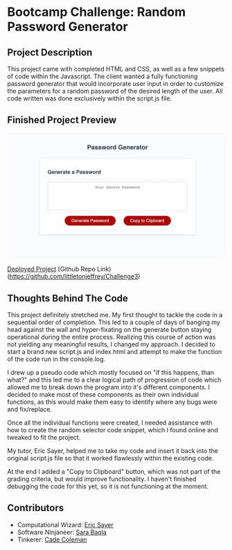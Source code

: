 # Bootcamp Challenge: Random Password Generator

## Project Description

This project came with completed HTML and CSS, as well as a few snippets of code within the Javascript.  The client wanted a fully functioning password generator that would incorporate user input in order to customize the parameters for a random password of the desired length of the user.  All code written was done exclusively within the script.js file.

## Finished Project Preview

![Quick Demonstration GIF](./Assets/passwordGen.gif)

[Deployed Project](https://littletonjeffrey.github.io/Challenge3/)
[Github Repo Link)(https://github.com/littletonjeffrey/Challenge3)

## Thoughts Behind The Code

This project definitely stretched me.  My first thought to tackle the code in a sequential order of completion.  This led to a couple of days of banging my head against the wall and hyper-fixating on the generate button staying operational during the entire process.  Realizing this course of action was not yielding any meaningful results, I changed my approach.  I decided to start a brand new script.js and index.html and attempt to make the function of the code run in the console.log.  

I drew up a pseudo code which mostly focused on "if this happens, than what?" and this led me to a clear logical path of  progression of code which allowed me to break down the program into it's different components.  I decided to make most of these components as their own individual functions, as this would make them easy to identify where any bugs were and fix/replace.  

Once all the individual functions were created, I needed assistance with how to create the random selector code snippet, which I found online and tweaked to fit the project.  

My tutor, Eric Sayer, helped me to take my code and insert it back into the original script.js file so that it worked flawlessly within the existing code.

At the end I added a "Copy to Clipboard" button, which was not part of the grading criteria, but would improve functionality.  I haven't finished debugging the code for this yet, so it is not functioning at the moment.

## Contributors

- Computational Wizard: [Eric Sayer](https://github.com/sayex)
- Software Ninjaneer: [Sara Baqla](https://github.com/missatrox44)
- Tinkerer: [Cade Coleman](https://github.com/cade-coleman/)
